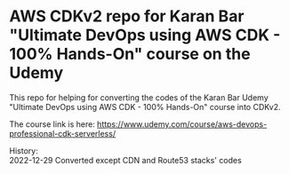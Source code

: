 # AWS CDKv2 repo for Karan Bar "Ultimate DevOps using AWS CDK - 100% Hands-On" course on the Udemy

This repo for helping for converting the codes of the Karan Bar Udemy "Ultimate DevOps using AWS CDK - 100% Hands-On" course into CDKv2.  

The course link is here: <https://www.udemy.com/course/aws-devops-professional-cdk-serverless/>  

History:  
2022-12-29 Converted except CDN and Route53 stacks' codes  
